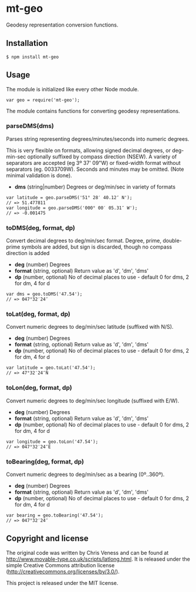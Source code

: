 mt-geo
======

Geodesy representation conversion functions.


Installation
------------

    $ npm install mt-geo


Usage
-----

The module is initialized like every other Node module.

    var geo = require('mt-geo');

The module contains functions for converting geodesy representations.


### parseDMS(dms)

Parses string representing degrees/minutes/seconds into numeric degrees.

This is very flexible on formats, allowing signed decimal degrees, or deg-min-sec optionally
suffixed by compass direction (NSEW). A variety of separators are accepted (eg 3º 37' 09"W) 
or fixed-width format without separators (eg. 0033709W). Seconds and minutes may be omitted.
(Note minimal validation is done).

- __dms__ (string|number) Degrees or deg/min/sec in variety of formats

```
var latitude = geo.parseDMS('51° 28′ 40.12″ N');
// => 51.477811
var longitude = geo.parseDMS('000° 00′ 05.31″ W');
// => -0.001475
```


### toDMS(deg, format, dp)

Convert decimal degrees to deg/min/sec format.
Degree, prime, double-prime symbols are added, but sign is discarded, though no compass
direction is added

- __deg__ (number) Degrees
- __format__ (string, optional) Return value as 'd', 'dm', 'dms'
- __dp__ (number, optional) No of decimal places to use - default 0 for dms, 2 for dm, 4 for d

```
var dms = geo.toDMS('47.54');
// => 047°32′24″
```


### toLat(deg, format, dp)

Convert numeric degrees to deg/min/sec latitude (suffixed with N/S).

- __deg__ (number) Degrees
- __format__ (string, optional) Return value as 'd', 'dm', 'dms'
- __dp__ (number, optional) No of decimal places to use - default 0 for dms, 2 for dm, 4 for d

```
var latitude = geo.toLat('47.54');
// => 47°32′24″N
```


### toLon(deg, format, dp)

Convert numeric degrees to deg/min/sec longitude (suffixed with E/W).

- __deg__ (number) Degrees
- __format__ (string, optional) Return value as 'd', 'dm', 'dms'
- __dp__ (number, optional) No of decimal places to use - default 0 for dms, 2 for dm, 4 for d

```
var longitude = geo.toLon('47.54');
// => 047°32′24″E
```


### toBearing(deg, format, dp)

Convert numeric degrees to deg/min/sec as a bearing (0º..360º).

- __deg__ (number) Degrees
- __format__ (string, optional) Return value as 'd', 'dm', 'dms'
- __dp__ (number, optional) No of decimal places to use - default 0 for dms, 2 for dm, 4 for d

```
var bearing = geo.toBearing('47.54');
// => 047°32′24″
```



Copyright and license
---------------------

The original code was written by Chris Veness and can be found at
http://www.movable-type.co.uk/scripts/latlong.html. It is released under the
simple Creative Commons attribution license
(http://creativecommons.org/licenses/by/3.0/).

This project is released under the MIT license.

